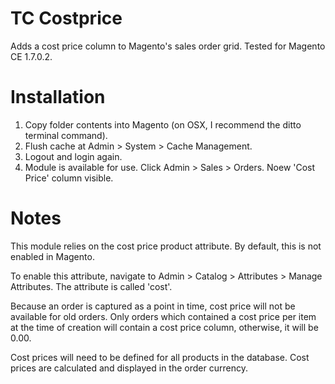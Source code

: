 TC Costprice
============

Adds a cost price column to Magento's sales order grid. Tested for Magento CE 1.7.0.2.

Installation
============

1. Copy folder contents into Magento (on OSX, I recommend the ditto terminal command).
2. Flush cache at Admin > System > Cache Management.
3. Logout and login again.
4. Module is available for use. Click Admin > Sales > Orders. Noew 'Cost Price' column visible.

Notes
=====

This module relies on the cost price product attribute. By default, this is not enabled in Magento.

To enable this attribute, navigate to Admin > Catalog > Attributes > Manage Attributes. The attribute is called 'cost'.

Because an order is captured as a point in time, cost price will not be available for old orders. Only orders which contained a cost price per item at the time of creation will contain a cost price column, otherwise, it will be 0.00.

Cost prices will need to be defined for all products in the database. Cost prices are calculated and displayed in the order currency.
